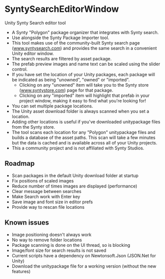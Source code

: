 # SyntySearchEditorWindow
Unity Synty Search editor tool

- A Synty "Polygon" package organizer that integrates with Synty search.
- Use alongside the Synty Package Importer tool.
- This tool makes use of the community-built Synty search page (www.syntysearch.com) and provides the same search in a convenient Unity editor window.
- The search results are filtered by asset package.
- The prefab preview images and name text can be scaled using the slider control. 
- If you have set the location of your Unity packages, each package will be indicated as being "unowned", "owned" or "imported".
  - Clicking on any "unowned" item will take you to the Synty store (www.syntystore.com) page for that package.
  - Clicking on any "imported" item will highlight that prefab in your project window, making it easy to find what you're looking for!
- You can set multiple package locations.
- The Unity asset download folder is always scanned when you set a location.
- Adding other locations is useful if you've downloaded unitypackage files from the Synty store.
- The tool scans each location for any "Polygon" unitypackage files and builds a database of the asset paths. This scan will take a few minutes but the data is
cached and is available across all of your Unity projects.
- This a community project and is not affiliated with Synty Studios.

Roadmap
-------
- Scan packages in the default Unity download folder at startup
- Fix positions of scaled images
- Reduce number of times images are displayed (performance)
- Clear message between searches
- Make Search work with Enter key
- Save image and font size in editor prefs
- Provide way to rescan file locations

Known issues
------------
- Image positioning doesn't always work
- No way to remove folder locations
- Package scanning is done on the UI thread, so is blocking
- Image/font size for search results is not saved
- Current scripts have a dependency on Newtonsoft.Json (JSON.Net for Unity)
- Download the unitypackage file for a working version (without the new features)
